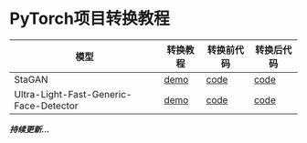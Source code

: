 # PyTorch项目转换教程


| 模型 | 转换教程| 转换前代码 | 转换后代码 |
|------|-----|----------|------|
| StaGAN | [demo](stargan.md)| [code](https://github.com/yunjey/stargan)|[code](https://github.com/SunAhong1993/stargan/tree/paddle)|
| Ultra-Light-Fast-Generic-Face-Detector |[demo](ultra_light_fast_generic_face_detector.md)| [code](https://github.com/Linzaer/Ultra-Light-Fast-Generic-Face-Detector-1MB) |[code](https://github.com/SunAhong1993/Ultra-Light-Fast-Generic-Face-Detector-1MB/tree/paddle)|

***持续更新...***
